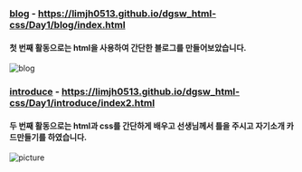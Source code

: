 ### [blog](https://github.com/limjh0513/dgsw_html-css/tree/master/Day1/blog) - https://limjh0513.github.io/dgsw_html-css/Day1/blog/index.html

#### 첫 번째 활동으로는 html을 사용하여 간단한 블로그를 만들어보았습니다.

![blog](https://user-images.githubusercontent.com/54098402/88506962-324d3500-d016-11ea-8c9c-25b21256ffe6.jpg)

### [introduce](https://github.com/limjh0513/dgsw_html-css/tree/master/Day1/introduce) - https://limjh0513.github.io/dgsw_html-css/Day1/introduce/index2.html
#### 두 번째 활동으로는 html과 css를 간단하게 배우고 선생님께서 틀을 주시고 자기소개 카드만들기를 하였습니다.

![picture](https://user-images.githubusercontent.com/54098402/88506906-0b8efe80-d016-11ea-8376-a60a014adb46.jpg)
